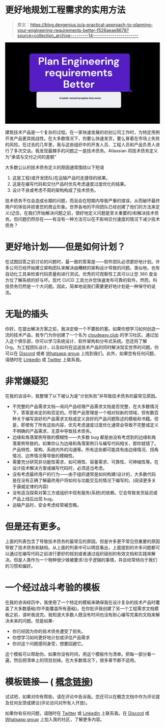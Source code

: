 # 更好地规划工程需求的实用方法

> 原文：<https://blog.devgenius.io/a-practical-approach-to-planning-your-engineering-requirements-better-f526aeae8678?source=collection_archive---------14----------------------->

![](img/1fe827d54638693d8bb68f771294b0e5.png)

建筑技术产品是一个复杂的过程。在一家快速发展的初创公司工作时，为特定用例开发产品更具挑战性。在大多数情况下，你要么快速发货，要么冒着在市场上失败的风险。在过去的几年里，我与这些组织中的开发人员、工程人员和产品负责人进行了多次交谈。我发现最棘手的问题之一是技术债务。Atlassian 将技术债务定义为“承诺与交付之间的差额”

大多数公认的技术债务定义的原因通常围绕以下短语

1.  这是工程(或开发团队)在运输产品时走捷径的结果。
2.  这是在编写代码和交付产品时优先考虑速度过度优化的结果。
3.  设计不良或考虑不周的架构构成了技术债务。

技术债务不仅会造成长期的问题，而且会在短期内导致严重的错误，从而破坏最终用户的体验并损害您的商业形象。世界各地的不同团队已经创建了他们的方法来定义(记住，在我们开始解决问题之前，很好地定义问题是至关重要的)和解决技术债务。但问题仍然存在——有没有一种方法可以在不影响交付速度的情况下减少技术债务？

# 更好地计划——但是如何计划？

在试图回答之前讨论的问题时，最一致的答案是——软件团队必须更好地计划。许多公司已经开始建立架构团队来解决由糟糕的架构设计导致的问题。类似地，也有自动化工具来检查代码质量和进行测试。优秀的可观察性工具可以让您 360 度全方位了解系统的好与坏。现代 CI/CD 工具允许您快速发布可靠的软件。然而，科技债务仍然是一个大问题。因此，简单地说我们需要更好地计划是一种保守的说法。

# 无耻的插头

你好。在提出解决方案之前，我决定做一个不要脸的塞。如果你想学习如何创造一流的技术产品，我专门为你创建了一个名为 [cloudeasy.club](http://cloudeasy.club/) 的学习社区。通过加入这个俱乐部，你可以学习系统设计、软件架构和分布式系统。您还将了解 Org。为工程团队设计，以及如何在运送技术产品的同时解决现实世界的问题。你可以在 [Discord](https://link.cloudeasy.club/Wx31) 或者 [Whatsapp group](https://link.cloudeasy.club/kBMf) 上找到我们。此外，如果您有任何问题，请随时在 [LinkedIn](https://www.linkedin.com/in/theguywithideas/) 或 [Twitter](https://twitter.com/theguywithideas) 上联系我。

# 非常嫌疑犯

在我的谈话中，我整理了以下被认为是“计划失败”并导致技术债务的最常见原因。

*   不完整的产品需求文档—询问产品经理产品需求文档是否完整，在大多数情况下，答案是肯定的和否定的。尽管产品管理是一个相对较新的领域，但有数百种关于编写良好的产品需求文档或定义良好的产品问题陈述的模板和书籍。但是，即使有了所有这些内容，优先考虑速度过度优化通常会导致不完整或定义不明确的产品需求，无意中导致技术债务。
*   边缘和角落案例导致的模糊性——大多数 bug 都是由没有考虑到的边缘和角落案例导致的。如果你认为边缘和角落案例只与编写代码相关，那你就错了。产品特性、架构、系统内外的沟通等。所有这些都可能具有由边缘情况、拐角情况、边界情况等导致的模糊性。
*   需要充分研究非功能性需求，如可用性、容量需求、可靠性、可伸缩性等。在设计技术解决方案或编写代码时，必须适当考虑。
*   没有考虑最终用户的行为——由于组织通常是如何构建/设计的，大多数代码是在没有正确了解最终用户将如何与功能交互的情况下编写的。(阅读更多关于康威定律的内容)
*   没有适当探索对第三方或组织中现有服务(系统)的依赖。它会导致发货延迟或产品上线后出现 bug。
*   运输产品时，安全考虑经常被忽略。

# 但是还有更多。

上面的列表包含了导致技术债务的最常见的原因。但是许多更不常见但重要的原因导致了技术债务和缺陷。从上面的列表中可以明显看出，上面提到的许多问题都可以通过在编写代码之前进行更好的规划或者通过组织级别的有效文档和实践来解决。但是人类作为一个物种很少做被要求/合乎逻辑的事情，并且经常倾向于我们的习惯和偏好。

# 一个经过战斗考验的模板

在我的咨询经历中，我使用了一个特定的模板来确保我在设计复杂的技术产品时覆盖了大多数基础(你不能覆盖所有基础)。在你批评我创建了另一个工程需求文档模板之前，请听我说完。我知道大多数人既没有时间也没有耐心编写完美的文档来解决未来的问题。但是如果-

*   你已经因为你的技术债务遭受了损失。
*   你想学习如何更好地计划或评估产品需求
*   你对这个问题感同身受，想要回避它。

这个模板可以帮助你。如果你没有时间，用这个模板作为清单。把每一部分看一遍，然后把清单上的项目划掉。在大多数情况下，很多章节都不适用。

# 模板链接— ( [概念链接](https://cloudeasyclub.notion.site/ERD-Template-Server-Side-Applications-8bd85bb3b051421586172ad5a95e4c27))

试试吧，如果对你有帮助，请在评论中告诉我。您还可以在概念文档中作为评论提及任何反馈或建议(评论访问对所有人开放)。

如果你有任何问题，请随时在 [Twitter](https://twitter.com/theguywithideas) 或 [LinkedIn](https://www.linkedin.com/in/theguywithideas) 上联系我。在 [Discord](https://link.cloudeasy.club/Wx31) 或 [Whatsapp group](https://link.cloudeasy.club/kBMf) 上加入我的社区，了解更多内容。